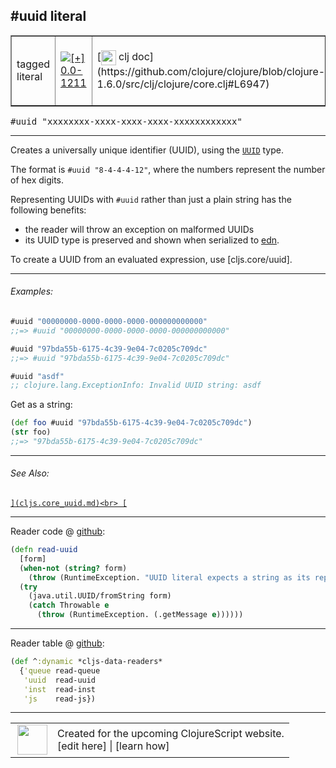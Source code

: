 ## #uuid literal



 <table border="1">
<tr>
<td>tagged literal</td>
<td><a href="https://github.com/cljsinfo/cljs-api-docs/tree/0.0-1211"><img valign="middle" alt="[+] 0.0-1211" title="Added in 0.0-1211" src="https://img.shields.io/badge/+-0.0--1211-lightgrey.svg"></a> </td>
<td>
[<img height="24px" valign="middle" src="http://i.imgur.com/1GjPKvB.png"> clj doc](https://github.com/clojure/clojure/blob/clojure-1.6.0/src/clj/clojure/core.clj#L6947)
</td>
<td>
[<img height="24px" valign="middle" src="http://i.imgur.com/I8uNXHv.png"> edn doc](https://github.com/edn-format/edn#uuid-f81d4fae-7dec-11d0-a765-00a0c91e6bf6)
</td>
</tr>
</table>

<samp>#uuid "xxxxxxxx-xxxx-xxxx-xxxx-xxxxxxxxxxxx"</samp><br>

---


Creates a universally unique identifier (UUID), using the [`UUID`](cljs.core_UUID.md) type.

The format is `#uuid "8-4-4-4-12"`, where the numbers represent the number of hex digits.

Representing UUIDs with `#uuid` rather than just a plain string has the following benefits:

- the reader will throw an exception on malformed UUIDs
- its UUID type is preserved and shown when serialized to [edn].

To create a UUID from an evaluated expression, use [cljs.core/uuid].

[edn]:https://github.com/edn-format/edn

---

###### Examples:

```clj
#uuid "00000000-0000-0000-0000-000000000000"
;;=> #uuid "00000000-0000-0000-0000-000000000000"

#uuid "97bda55b-6175-4c39-9e04-7c0205c709dc"
;;=> #uuid "97bda55b-6175-4c39-9e04-7c0205c709dc"

#uuid "asdf"
;; clojure.lang.ExceptionInfo: Invalid UUID string: asdf
```

Get as a string:

```clj
(def foo #uuid "97bda55b-6175-4c39-9e04-7c0205c709dc")
(str foo)
;;=> "97bda55b-6175-4c39-9e04-7c0205c709dc"
```

---

###### See Also:

[``](cljs.core_uuid.md)<br>
[``](cljs.core_random-uuid.md)<br>

---





Reader code @ [github](https://github.com/clojure/clojurescript/blob/r3263/src/main/clojure/cljs/tagged_literals.clj#L10-L17):

```clj
(defn read-uuid
  [form]
  (when-not (string? form)
    (throw (RuntimeException. "UUID literal expects a string as its representation.")))
  (try
    (java.util.UUID/fromString form)
    (catch Throwable e
      (throw (RuntimeException. (.getMessage e))))))
```

<!--
Repo - tag - source tree - lines:

 <pre>
clojurescript @ r3263
└── src
    └── main
        └── clojure
            └── cljs
                └── <ins>[tagged_literals.clj:10-17](https://github.com/clojure/clojurescript/blob/r3263/src/main/clojure/cljs/tagged_literals.clj#L10-L17)</ins>
</pre>
-->

---
Reader table @ [github](https://github.com/clojure/clojurescript/blob/r3263/src/main/clojure/cljs/tagged_literals.clj#L44-L48):

```clj
(def ^:dynamic *cljs-data-readers*
  {'queue read-queue
   'uuid  read-uuid
   'inst  read-inst
   'js    read-js})
```

<!--
Repo - tag - source tree - lines:

 <pre>
clojurescript @ r3263
└── src
    └── main
        └── clojure
            └── cljs
                └── <ins>[tagged_literals.clj:44-48](https://github.com/clojure/clojurescript/blob/r3263/src/main/clojure/cljs/tagged_literals.clj#L44-L48)</ins>
</pre>
-->

---



 <table>
<tr><td>
<img valign="middle" align="right" width="48px" src="http://i.imgur.com/Hi20huC.png">
</td><td>
Created for the upcoming ClojureScript website.<br>
[edit here] | [learn how]
</td></tr></table>

[edit here]:https://github.com/cljsinfo/cljs-api-docs/blob/master/cljsdoc/syntax_uuid-literal.cljsdoc
[learn how]:https://github.com/cljsinfo/cljs-api-docs/wiki/cljsdoc-files

<!--

This information was too distracting to show to readers, but I'll leave it
commented here since it is helpful to:

- pretty-print the data used to generate this document
- and show how to retrieve that data



The API data for this symbol:

```clj
{:description "Creates a universally unique identifier (UUID), using the [cljs.core/UUID] type.\n\nThe format is `#uuid \"8-4-4-4-12\"`, where the numbers represent the number of hex digits.\n\nRepresenting UUIDs with `#uuid` rather than just a plain string has the following benefits:\n\n- the reader will throw an exception on malformed UUIDs\n- its UUID type is preserved and shown when serialized to [edn].\n\nTo create a UUID from an evaluated expression, use [cljs.core/uuid].\n\n[edn]:https://github.com/edn-format/edn",
 :ns "syntax",
 :name "uuid-literal",
 :history [["+" "0.0-1211"]],
 :type "tagged literal",
 :related ["cljs.core/uuid" "cljs.core/random-uuid"],
 :full-name-encode "syntax_uuid-literal",
 :extra-sources ({:code "(defn read-uuid\n  [form]\n  (when-not (string? form)\n    (throw (RuntimeException. \"UUID literal expects a string as its representation.\")))\n  (try\n    (java.util.UUID/fromString form)\n    (catch Throwable e\n      (throw (RuntimeException. (.getMessage e))))))",
                  :title "Reader code",
                  :repo "clojurescript",
                  :tag "r3263",
                  :filename "src/main/clojure/cljs/tagged_literals.clj",
                  :lines [10 17]}
                 {:code "(def ^:dynamic *cljs-data-readers*\n  {'queue read-queue\n   'uuid  read-uuid\n   'inst  read-inst\n   'js    read-js})",
                  :title "Reader table",
                  :repo "clojurescript",
                  :tag "r3263",
                  :filename "src/main/clojure/cljs/tagged_literals.clj",
                  :lines [44 48]}),
 :usage ["#uuid \"xxxxxxxx-xxxx-xxxx-xxxx-xxxxxxxxxxxx\""],
 :examples [{:id "12c0f0",
             :content "```clj\n#uuid \"00000000-0000-0000-0000-000000000000\"\n;;=> #uuid \"00000000-0000-0000-0000-000000000000\"\n\n#uuid \"97bda55b-6175-4c39-9e04-7c0205c709dc\"\n;;=> #uuid \"97bda55b-6175-4c39-9e04-7c0205c709dc\"\n\n#uuid \"asdf\"\n;; clojure.lang.ExceptionInfo: Invalid UUID string: asdf\n```\n\nGet as a string:\n\n```clj\n(def foo #uuid \"97bda55b-6175-4c39-9e04-7c0205c709dc\")\n(str foo)\n;;=> \"97bda55b-6175-4c39-9e04-7c0205c709dc\"\n```"}],
 :edn-doc "https://github.com/edn-format/edn#uuid-f81d4fae-7dec-11d0-a765-00a0c91e6bf6",
 :full-name "syntax/uuid-literal",
 :display "#uuid literal",
 :clj-doc "https://github.com/clojure/clojure/blob/clojure-1.6.0/src/clj/clojure/core.clj#L6947"}

```

Retrieve the API data for this symbol:

```clj
;; from Clojure REPL
(require '[clojure.edn :as edn])
(-> (slurp "https://raw.githubusercontent.com/cljsinfo/cljs-api-docs/catalog/cljs-api.edn")
    (edn/read-string)
    (get-in [:symbols "syntax/uuid-literal"]))
```

-->
